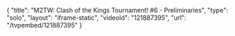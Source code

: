 {
    "title": "M2TW: Clash of the Kings Tournament! #6 - Preliminaries",
    "type": "solo",
    "layout": "iframe-static",
    "videoId": "121887395",
    "url": "\/tvpembed\/121887395"
}